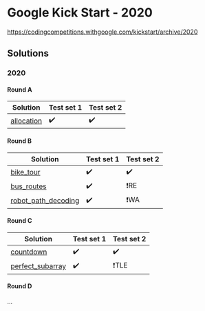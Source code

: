 # Google Kick Start - 2020
https://codingcompetitions.withgoogle.com/kickstart/archive/2020

## Solutions

### 2020

#### Round A
| Solution              | Test set 1 | Test set 2 |
|-----------------------|------------|------------|
| [allocation]          | ✔️          | ✔️          |

[allocation]: rounds/2020/a/allocation

#### Round B
| Solution              | Test set 1 | Test set 2 |
|-----------------------|------------|------------|
| [bike_tour]           | ✔️          | ✔️          |
| [bus_routes]          | ✔️          | ❗RE       |
| [robot_path_decoding] | ✔️          | ❗WA       |

[bike_tour]: rounds/2020/b/bike_tour
[bus_routes]: rounds/2020/b/bus_routes
[robot_path_decoding]: rounds/2020/b/robot_path_decoding

#### Round C
| Solution              | Test set 1 | Test set 2 |
|-----------------------|------------|------------|
| [countdown]           | ✔️          | ✔️          |
| [perfect_subarray]    | ✔️          | ❗TLE      |

[countdown]: rounds/2020/c/countdown
[perfect_subarray]: rounds/2020/c/perfect_subarray

#### Round D
...
